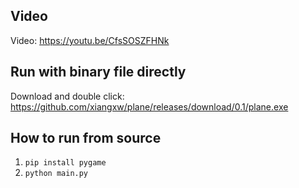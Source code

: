 ## Video

Video: <https://youtu.be/CfsSOSZFHNk>

## Run with binary file directly

Download and double click: <https://github.com/xiangxw/plane/releases/download/0.1/plane.exe>

## How to run from source

1. `pip install pygame`
2. `python main.py`
